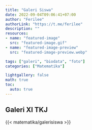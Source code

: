 ```yaml
---
title: "Galeri Siswa"
date: 2022-09-04T09:06:41+07:00
author: "Ferilee"
authorLink: "https://t.me/ferilee"
description: ""
resources:
- name: "featured-image"
  src: "featured-image.gif"
- name: "featured-image-preview"
  src: "featured-image-preview.webp"

tags: ["galeri", "biodata", "foto"]
categories: ["Matematika"]

lightgallery: false
math: true
toc:
  auto: true
---
```

## Galeri XI TKJ
{{< matematika/galerisiswa >}}
